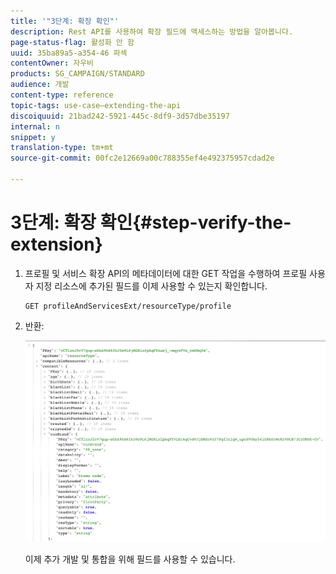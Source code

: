 ```yaml
---
title: '"3단계: 확장 확인"'
description: Rest API를 사용하여 확장 필드에 액세스하는 방법을 알아봅니다.
page-status-flag: 활성화 안 함
uuid: 35ba89a5-a354-46 파섹
contentOwner: 자우비
products: SG_CAMPAIGN/STANDARD
audience: 개발
content-type: reference
topic-tags: use-case—extending-the-api
discoiquuid: 21bad242-5921-445c-8df9-3d57dbe35197
internal: n
snippet: y
translation-type: tm+mt
source-git-commit: 00fc2e12669a00c788355ef4e492375957cdad2e

---
```



# 3단계: 확장 확인{#step-verify-the-extension}

1. 프로필 및 서비스 확장 API의 메타데이터에 대한 GET 작업을 수행하여 프로필 사용자 지정 리소스에 추가된 필드를 이제 사용할 수 있는지 확인합니다.

   ```
   GET profileAndServicesExt/resourceType/profile
   ```

1. 반환:

   ![](assets/extendpandsapiview.png)

   이제 추가 개발 및 통합을 위해 필드를 사용할 수 있습니다.

